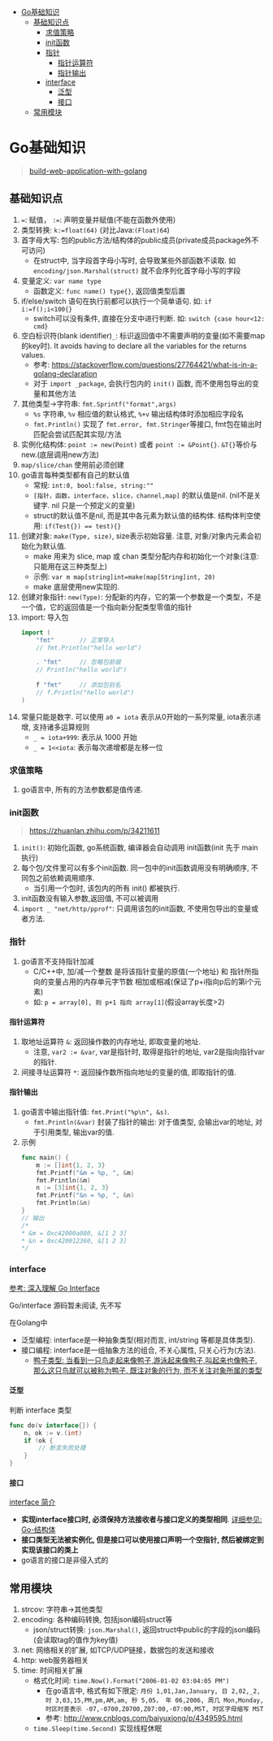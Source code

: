 <!-- TOC -->

- [Go基础知识](#go基础知识)
    - [基础知识点](#基础知识点)
        - [求值策略](#求值策略)
        - [init函数](#init函数)
        - [指针](#指针)
            - [指针运算符](#指针运算符)
            - [指针输出](#指针输出)
        - [interface](#interface)
            - [泛型](#泛型)
            - [接口](#接口)
    - [常用模块](#常用模块)

<!-- /TOC -->
# Go基础知识
> [build-web-application-with-golang](https://github.com/astaxie/build-web-application-with-golang/blob/master/zh/preface.md)

## 基础知识点
1. `=`: 赋值， `:=`: 声明变量并赋值(不能在函数外使用)
2. 类型转换: `k:=float(64)` (对比Java:`(Float)64`)
3. 首字母大写: 包的public方法/结构体的public成员(private成员package外不可访问)
    - 在struct中, 当字段首字母小写时, 会导致某些外部函数不读取. 如 `encoding/json.Marshal(struct)` 就不会序列化首字母小写的字段
4. 变量定义: `var name type`
    - 函数定义: `func name() type{}`, 返回值类型后置
5. if/else/switch 语句在执行前都可以执行一个简单语句. 如: `if i:=f();i<100{}`
    - switch可以没有条件, 直接在分支中进行判断. 如: `switch {case hour<12: cmd}`
6. 空白标识符(blank identifier)`_`: 标识返回值中不需要声明的变量(如不需要map的key时). It avoids having to declare all the variables for the returns values.
    - 参考: https://stackoverflow.com/questions/27764421/what-is-in-a-golang-declaration
    - 对于 `import _package`, 会执行包内的 `init()` 函数, 而不使用包导出的变量和其他方法
7. 其他类型->字符串: `fmt.Sprintf("format",args)`
    - `%s` 字符串, `%v` 相应值的默认格式, `%+v` 输出结构体时添加相应字段名
    - `fmt.Println()` 实现了 `fmt.error, fmt.Stringer`等接口, fmt包在输出时匹配会尝试匹配其实现/方法
9. 实例化结构体: `point := new(Point)` 或者 `point := &Point{}`. `&T{}`等价与new.(底层调用new方法)
10. `map/slice/chan` 使用前必须创建
11. go语言每种类型都有自己的默认值
    - 常规: `int:0, bool:false, string:""`
    - `[指针，函数，interface，slice，channel,map]` 的默认值是nil. (nil不是关键字. nil
    只是一个预定义的变量)
    - struct的默认值不是nil, 而是其中各元素为默认值的结构体. 结构体判空使用: `if(Test{}) == test){}`
12. 创建对象: `make(Type, size)`, size表示初始容量. 注意, 对象/对象内元素会初始化为默认值.
    - make 用来为 slice, map 或 chan 类型分配内存和初始化一个对象(注意: 只能用在这三种类型上)
    - 示例: `var m map[string]int=make(map[String]int, 20)`
    - make 底层使用new实现的.
12. 创建对象指针: `new(Type)`: 分配新的内存，它的第一个参数是一个类型，不是一个值，它的返回值是一个指向新分配类型零值的指针
13. import: 导入包
    ```Go
    import (
        "fmt"       // 正常导入
        // fmt.Println("hello world")

        . "fmt"     // 忽略包前缀
        // Println("hello world")
        
        f "fmt"     // 添加包别名
        // f.Println("hello world")
    )
    ```
14. 常量只能是数字. 可以使用 `a0 = iota` 表示从0开始的一系列常量, iota表示递增, 支持诸多运算规则
    - `_ = iota+999`: 表示从 1000 开始
    - `_ = 1<<iota`: 表示每次递增都是左移一位

### 求值策略
1. go语言中, 所有的方法参数都是值传递.

### init函数
> https://zhuanlan.zhihu.com/p/34211611
1. `init()`: 初始化函数, go系统函数, 编译器会自动调用 init函数(init 先于 main 执行)
2. 每个包/文件里可以有多个init函数. 同一包中的init函数调用没有明确顺序, 不同包之前依赖调用顺序.
    - 当引用一个包时, 该包内的所有 init() 都被执行.
3. init函数没有输入参数,返回值, 不可以被调用
4. `import _ "net/http/pprof"`: 只调用该包的init函数, 不使用包导出的变量或者方法.

### 指针
1. go语言不支持指针加减
    - C/C++中, 加/减一个整数 是将该指针变量的原值(一个地址) 和 指针所指向的变量占用的内存单元字节数 相加或相减(保证了p+i指向p后的第i个元素)
    - 如: `p = array[0], 则 p+1 指向 array[1]`(假设array长度>2)

#### 指针运算符
1. 取地址运算符 `&`: 返回操作数的内存地址, 即取变量的地址.
    - 注意, `var2 := &var`, var是指针时, 取得是指针的地址, var2是指向指针var的指针.
2. 间接寻址运算符 `*`: 返回操作数所指向地址的变量的值, 即取指针的值.

#### 指针输出
1. go语言中输出指针值: `fmt.Print("%p\n", &s)`.
    - `fmt.Println(&var)` 封装了指针的输出: 对于值类型, 会输出var的地址, 对于引用类型, 输出var的值.
2. 示例
    ```Go
    func main() {
        m := []int{1, 2, 3}
        fmt.Printf("&m = %p, ", &m)
        fmt.Println(&m)
        n := [3]int{1, 2, 3}
        fmt.Printf("&n = %p, ", &n)
        fmt.Println(&n)
    }
    // 输出
    /*
    * &m = 0xc42000a080, &[1 2 3]
    * &n = 0xc420012360, &[1 2 3]
    */
    ```
### interface
[参考: 深入理解 Go Interface](http://legendtkl.com/2017/06/12/understanding-golang-interface/)

Go/interface 源码暂未阅读, 先不写

在Golang中
- 泛型编程: interface是一种抽象类型(相对而言, int/string 等都是具体类型).
- 接口编程: interface是一组抽象方法的组合, 不关心属性, 只关心行为(方法).
    - [鸭子类型: 当看到一只鸟走起来像鸭子,游泳起来像鸭子,叫起来也像鸭子, 那么这只鸟就可以被称为鸭子. 既注对象的行为, 而不关注对象所属的类型](https://zh.wikipedia.org/wiki/鸭子类型)

#### 泛型
判断 interface 类型
```Go
func do(v interface{}) {
    n, ok := v.(int)
    if !ok {
        // 断言失败处理
    }
}
```

#### 接口
[interface 简介](/basics/language/base/interface.md)

- **实现interface接口时, 必须保持方法接收者与接口定义的类型相同**. [详细参见: Go-结构体](/basics/language/golang/struct.md#接口继承)
- **接口类型无法被实例化, 但是接口可以使用接口声明一个空指针, 然后被绑定到实现该接口的类上**
- go语言的接口是非侵入式的

## 常用模块
1. strcov: 字符串->其他类型
2. encoding: 各种编码转换, 包括json编码struct等
    - json/struct转换: `json.Marshal()`, 返回struct中public的字段的json编码(会读取tag的值作为key值)
3. net: 网络相关的扩展, 如TCP/UDP链接，数据包的发送和接收
4. http: web服务器相关
5. time: 时间相关扩展
    - 格式化时间: `time.Now().Format("2006-01-02 03:04:05 PM")`
        - 在go语言中, 格式有如下限定: `月份 1,01,Jan,January, 日 2,02,_2, 时 3,03,15,PM,pm,AM,am, 秒 5,05， 年 06,2006, 周几 Mon,Monday, 时区时差表示 -07,-0700,Z0700,Z07:00,-07:00,MST, 时区字母缩写 MST`
        - 参考: http://www.cnblogs.com/baiyuxiong/p/4349595.html
    - `time.Sleep(time.Second)` 实现线程休眠